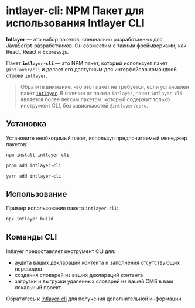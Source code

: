 # intlayer-cli: NPM Пакет для использования Intlayer CLI

**Intlayer** — это набор пакетов, специально разработанных для JavaScript-разработчиков. Он совместим с такими фреймворками, как React, React и Express.js.

Пакет **`intlayer-cli`** — это NPM пакет, который использует пакет `@intlayer/cli` и делает его доступным для интерфейсов командной строки `intlayer`.

> Обратите внимание, что этот пакет не требуется, если установлен пакет [`intlayer`](https://github.com/aymericzip/intlayer/tree/main/docs/ru/packages/intlayer/index.md). В отличие от пакета `intlayer`, пакет `intlayer-cli` является более легким пакетом, который содержит только инструмент CLI, без зависимостей `@intlayer/core`.

## Установка

Установите необходимый пакет, используя предпочитаемый менеджер пакетов:

```bash packageManager="npm"
npm install intlayer-cli
```

```bash packageManager="pnpm"
pnpm add intlayer-cli
```

```bash packageManager="yarn"
yarn add intlayer-cli
```

## Использование

Пример использования пакета `intlayer-cli`:

```bash
npx intlayer build
```

## Команды CLI

Intlayer предоставляет инструмент CLI для:

- аудита ваших деклараций контента и заполнения отсутствующих переводов
- создания словарей из ваших деклараций контента
- загрузки и выгрузки удаленных словарей из вашей CMS в ваш локальный проект

Обратитесь к [intlayer-cli](https://github.com/aymericzip/intlayer/blob/main/docs/ru/intlayer_cli.md) для получения дополнительной информации.
